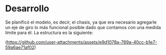 <h1>Desarrollo</h1>
<p>Se planificó el modelo, es decir, el chasis, ya que era necesario agregarle un eje de giro lo más funcional posible dado que contamos con una medida límite para él. La estructura es la siguiente:</p>

 (https://github.com/user-attachments/assets/e9d1078a-789a-40cc-b1e7-59a6ae71af02)
